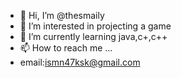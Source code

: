 - 👋 Hi, I’m @thesmaily
- 👀 I’m interested in projecting a game 
- 🌱 I’m currently learning java,c+,c++ 
- 📫 How to reach me ...
- email:ismn47ksk@gmail.com

<!---
thesmaily/thesmaily is a ✨ special ✨ repository because its `README.md` (this file) appears on your GitHub profile.
You can click the Preview link to take a look at your changes.
--->
